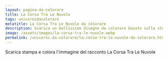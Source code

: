 ```yaml
---
layout: pagina-da-colorare
title: La Corsa Tra Le Nuvole
tags: unicornidacolorare
metatitle: La Corsa Tra Le Nuvole da colorare
description: Scarica un bellissimo disegno da colorare basato sulla storia La Corsa Tra Le Nuvole
image: /assets/images/la-corsa-tra-le-nuvole.webp
permalink: /unicorni-da-colorare/la-corsa-tra-le-nuvole-da-colorare.html
---
```

Scarica stampa e colora l'immagine del racconto La Corsa Tra Le Nuvole
